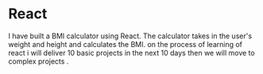 # React

I have built a BMI calculator using React. The calculator takes in the user's weight and height and calculates the BMI. on the process of learning of react i will deliver 10 basic projects in the next 10 days then we will move to complex projects .